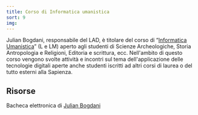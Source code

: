 ```yaml
---
title: Corso di Informatica umanistica
sort: 9
img: 
---
```


Julian Bogdani, responsabile del LAD, è titolare del corso di “[Informatica Umanistica](https://www.lettere.uniroma1.it/node/5601/20583)” (L e LM) aperto agli studenti di Scienze Archeologiche, Storia Antropologia e Religioni, Editoria e scrittura, ecc. Nell'ambito di questo corso vengono svolte attività e incontri sul tema dell'applicazione delle tecnologie digitali aperte anche studenti iscritti ad altri corsi di laurea o del tutto esterni alla Sapienza.

## Risorse

Bacheca elettronica di [Julian Bogdani](https://www.lettere.uniroma1.it/users/julian-bogdani)
